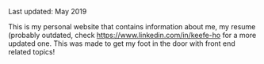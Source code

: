 Last updated: May 2019

This is my personal website that contains information about me, my resume (probably outdated, check https://www.linkedin.com/in/keefe-ho for a more updated one.
This was made to get my foot in the door with front end related topics!
